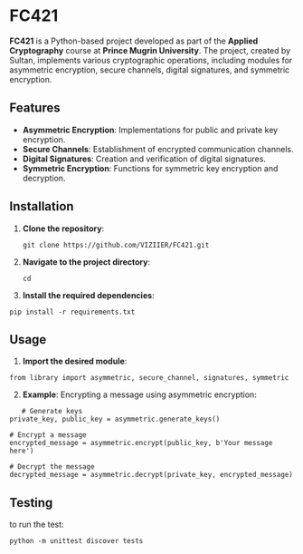 # FC421

**FC421** is a Python-based project developed as part of the **Applied Cryptography** course at **Prince Mugrin University**. The project, created by Sultan, implements various cryptographic operations, including modules for asymmetric encryption, secure channels, digital signatures, and symmetric encryption.

## Features

- **Asymmetric Encryption**: Implementations for public and private key encryption.
- **Secure Channels**: Establishment of encrypted communication channels.
- **Digital Signatures**: Creation and verification of digital signatures.
- **Symmetric Encryption**: Functions for symmetric key encryption and decryption.

## Installation

1. **Clone the repository**:
   ```
   git clone https://github.com/VIZIIER/FC421.git
   ```
   
2. **Navigate to the project directory**:
   ```
   cd
   ```

3. **Install the required dependencies**:
```
pip install -r requirements.txt
```

## Usage 
1. **Import the desired module**:
```
from library import asymmetric, secure_channel, signatures, symmetric
```
2. **Example**: Encrypting a message using asymmetric encryption:
```
   # Generate keys
private_key, public_key = asymmetric.generate_keys()

# Encrypt a message
encrypted_message = asymmetric.encrypt(public_key, b'Your message here')

# Decrypt the message
decrypted_message = asymmetric.decrypt(private_key, encrypted_message)
```

## Testing
to run the test:
```
python -m unittest discover tests
```
